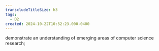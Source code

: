 ```yaml
---
transcludeTitleSize: h3
tags:
  - D2
created: 2024-10-22T10:52:23.000-0400
---
```

demonstrate an understanding of emerging areas of computer science research;